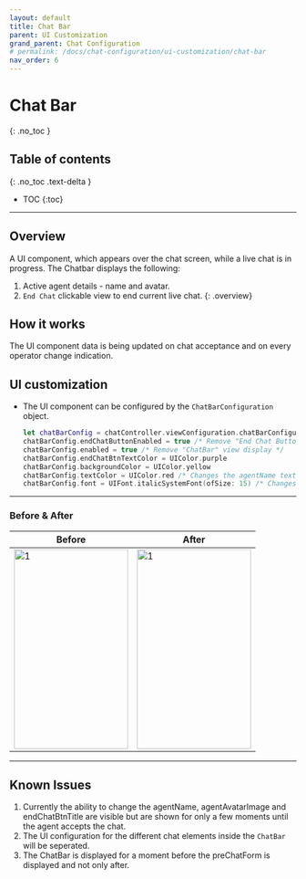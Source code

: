 ```yaml
---
layout: default
title: Chat Bar
parent: UI Customization
grand_parent: Chat Configuration 
# permalink: /docs/chat-configuration/ui-customization/chat-bar
nav_order: 6
---
```


# Chat Bar
{: .no_toc }

## Table of contents
{: .no_toc .text-delta }

- TOC
{:toc}

---

## Overview
A UI component, which appears over the chat screen, while a live chat is in progress. 
The Chatbar displays the following:
 1. Active agent details - name and avatar.
 2. `End Chat` clickable view to end current live chat.
{: .overview}

## How it works
The UI component data is being updated on chat acceptance and on every operator change indication.
## UI customization
- The UI component can be configured by the `ChatBarConfiguration` object.

    ```swift
    let chatBarConfig = chatController.viewConfiguration.chatBarConfiguration!
    chatBarConfig.endChatButtonEnabled = true /* Remove "End Chat Button" view display */
    chatBarConfig.enabled = true /* Remove "ChatBar" view display */
    chatBarConfig.endChatBtnTextColor = UIColor.purple
    chatBarConfig.backgroundColor = UIColor.yellow
    chatBarConfig.textColor = UIColor.red /* Changes the agentName text color */
    chatBarConfig.font = UIFont.italicSystemFont(ofSize: 15) /* Changes the font for the agentName and EndChatButton */
    ```
---

### Before & After

| Before                                                                                         | After                                                                                         |
| ---------------------------------------------------------------------------------------------- | --------------------------------------------------------------------------------------------- |
| <img src="../../../../assets/images/chatbar_before.png"  alt="1" width = 200px height = 350px> | <img src="../../../../assets/images/chatbar_after.png"  alt="1" width = 200px height = 350px> |

---

## Known Issues
1. Currently the ability to change the agentName, agentAvatarImage and endChatBtnTitle are visible but are shown for only a few moments until the agent accepts the chat.
2. The UI configuration for the different chat elements inside the `ChatBar` will be seperated.
3. The ChatBar is displayed for a moment before the preChatForm is displayed and not only after.



